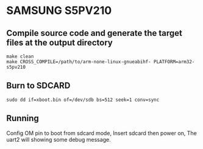 # SAMSUNG S5PV210

## Compile source code and generate the target files at the output directory
```shell
make clean
make CROSS_COMPILE=/path/to/arm-none-linux-gnueabihf- PLATFORM=arm32-s5pv210
```

## Burn to SDCARD
```shell
sudo dd if=xboot.bin of=/dev/sdb bs=512 seek=1 conv=sync
```

## Running
Config OM pin to boot from sdcard mode, Insert sdcard then power on, The uart2 will showing some debug message.

